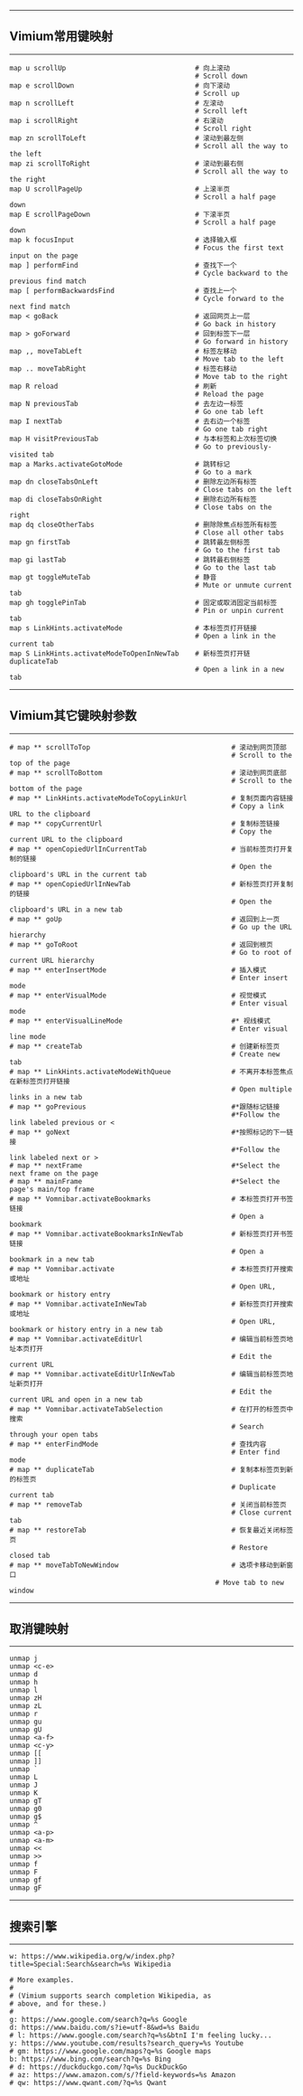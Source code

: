 ------------
##  Vimium常用键映射
------------
    map u scrollUp                                # 向上滚动
                                                  # Scroll down
    map e scrollDown                              # 向下滚动
                                                  # Scroll up
    map n scrollLeft                              # 左滚动
                                                  # Scroll left
    map i scrollRight                             # 右滚动
                                                  # Scroll right
    map zn scrollToLeft                           # 滚动到最左侧
                                                  # Scroll all the way to the left
    map zi scrollToRight                          # 滚动到最右侧
                                                  # Scroll all the way to the right
    map U scrollPageUp                            # 上滚半页
                                                  # Scroll a half page down
    map E scrollPageDown                          # 下滚半页
                                                  # Scroll a half page down
    map k focusInput                              # 选择输入框
                                                  # Focus the first text input on the page
    map ] performFind                             # 查找下一个
                                                  # Cycle backward to the previous find match
    map [ performBackwardsFind                    # 查找上一个
                                                  # Cycle forward to the next find match
    map < goBack                                  # 返回网页上一层
                                                  # Go back in history
    map > goForward                               # 回到标签下一层
                                                  # Go forward in history
    map ,, moveTabLeft                            # 标签左移动
                                                  # Move tab to the left
    map .. moveTabRight                           # 标签右移动
                                                  # Move tab to the right
    map R reload                                  # 刷新
                                                  # Reload the page
    map N previousTab                             # 去左边一标签
                                                  # Go one tab left
    map I nextTab                                 # 去右边一个标签
                                                  # Go one tab right
    map H visitPreviousTab                        # 与本标签和上次标签切换
                                                  # Go to previously-visited tab 
    map a Marks.activateGotoMode                  # 跳转标记
                                                  # Go to a mark
    map dn closeTabsOnLeft                        # 删除左边所有标签
                                                  # Close tabs on the left
    map di closeTabsOnRight                       # 删除右边所有标签
                                                  # Close tabs on the right
    map dq closeOtherTabs                         # 删除除焦点标签所有标签
                                                  # Close all other tabs
    map gn firstTab                               # 跳转最左侧标签
                                                  # Go to the first tab
    map gi lastTab                                # 跳转最右侧标签
                                                  # Go to the last tab
    map gt toggleMuteTab                          # 静音
                                                  # Mute or unmute current tab
    map gh togglePinTab                           # 固定或取消固定当前标签
                                                  # Pin or unpin current tab
    map s LinkHints.activateMode                  # 本标签页打开链接
                                                  # Open a link in the current tab
    map S LinkHints.activateModeToOpenInNewTab    # 新标签页打开链duplicateTab 
                                                  # Open a link in a new tab
----------------
##  Vimium其它键映射参数
----------------
    # map ** scrollToTop                                   # 滚动到网页顶部
                                                           # Scroll to the top of the page
    # map ** scrollToBottom                                # 滚动到网页底部
                                                           # Scroll to the bottom of the page
    # map ** LinkHints.activateModeToCopyLinkUrl           # 复制页面内容链接
                                                           # Copy a link URL to the clipboard
    # map ** copyCurrentUrl                                # 复制标签链接
                                                           # Copy the current URL to the clipboard
    # map ** openCopiedUrlInCurrentTab                     # 当前标签页打开复制的链接
                                                           # Open the clipboard's URL in the current tab
    # map ** openCopiedUrlInNewTab                         # 新标签页打开复制的链接
                                                           # Open the clipboard's URL in a new tab
    # map ** goUp                                          # 返回到上一页
                                                           # Go up the URL hierarchy
    # map ** goToRoot                                      # 返回到根页
                                                           # Go to root of current URL hierarchy
    # map ** enterInsertMode                               # 插入模式
                                                           # Enter insert mode
    # map ** enterVisualMode                               # 视觉模式 
                                                           # Enter visual mode
    # map ** enterVisualLineMode                           #* 视线模式
                                                           # Enter visual line mode
    # map ** createTab                                     # 创建新标签页
                                                           # Create new tab
    # map ** LinkHints.activateModeWithQueue               # 不离开本标签焦点在新标签页打开链接
                                                           # Open multiple links in a new tab
    # map ** goPrevious                                    #*跟随标记链接
                                                           #*Follow the link labeled previous or < 
    # map ** goNext                                        #*按照标记的下一链接
                                                           #*Follow the link labeled next or >
    # map ** nextFrame                                     #*Select the next frame on the page
    # map ** mainFrame                                     #*Select the page's main/top frame
    # map ** Vomnibar.activateBookmarks                    # 本标签页打开书签链接
                                                           # Open a bookmark
    # map ** Vomnibar.activateBookmarksInNewTab            # 新标签页打开书签链接
                                                           # Open a bookmark in a new tab
    # map ** Vomnibar.activate                             # 本标签页打开搜索或地址
                                                           # Open URL, bookmark or history entry
    # map ** Vomnibar.activateInNewTab                     # 新标签页打开搜索或地址
                                                           # Open URL, bookmark or history entry in a new tab
    # map ** Vomnibar.activateEditUrl                      # 编辑当前标签页地址本页打开
                                                           # Edit the current URL
    # map ** Vomnibar.activateEditUrlInNewTab              # 编辑当前标签页地址新页打开
                                                           # Edit the current URL and open in a new tab
    # map ** Vomnibar.activateTabSelection                 # 在打开的标签页中搜索
                                                           # Search through your open tabs
    # map ** enterFindMode                                 # 查找内容
                                                           # Enter find mode
    # map ** duplicateTab                                  # 复制本标签页到新的标签页
                                                           # Duplicate current tab
    # map ** removeTab                                     # 关闭当前标签页
                                                           # Close current tab
    # map ** restoreTab                                    # 恢复最近关闭标签页
                                                           # Restore closed tab
    # map ** moveTabToNewWindow                            # 选项卡移动到新窗口
                                                       # Move tab to new window

------------
## 取消键映射
 -----------
    unmap j
    unmap <c-e>
    unmap d
    unmap h
    unmap l
    unmap zH
    unmap zL
    unmap r
    unmap gu
    unmap gU
    unmap <a-f>
    unmap <c-y>
    unmap [[
    unmap ]]
    unmap ` 
    unmap L
    unmap J
    unmap K
    unmap gT
    unmap g0
    unmap g$
    unmap ^
    unmap <a-p>
    unmap <a-m>
    unmap <<
    unmap >>
    unmap f
    unmap F
    unmap gf
    unmap gF

------------
## 搜索引擎
------------
    w: https://www.wikipedia.org/w/index.php?title=Special:Search&search=%s Wikipedia
    
    # More examples.
    #
    # (Vimium supports search completion Wikipedia, as
    # above, and for these.)
    #
    g: https://www.google.com/search?q=%s Google
    d: https://www.baidu.com/s?ie=utf-8&wd=%s Baidu
    # l: https://www.google.com/search?q=%s&btnI I'm feeling lucky...
    y: https://www.youtube.com/results?search_query=%s Youtube
    # gm: https://www.google.com/maps?q=%s Google maps
    b: https://www.bing.com/search?q=%s Bing
    # d: https://duckduckgo.com/?q=%s DuckDuckGo
    # az: https://www.amazon.com/s/?field-keywords=%s Amazon
    # qw: https://www.qwant.com/?q=%s Qwant
